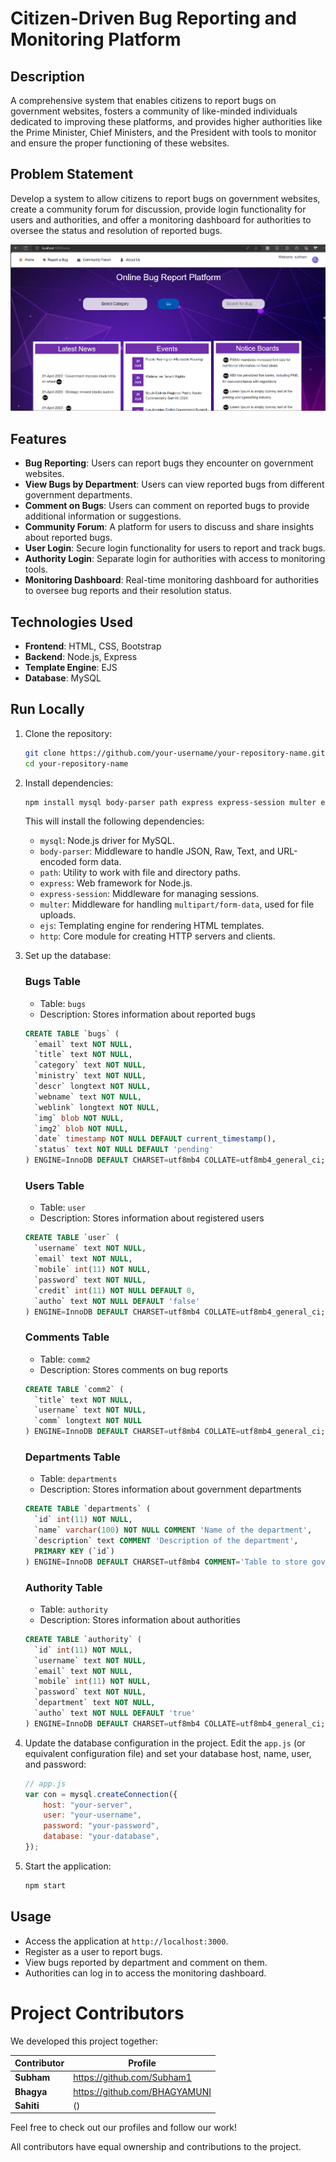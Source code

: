 # Citizen-Driven Bug Reporting and Monitoring Platform

## Description
A comprehensive system that enables citizens to report bugs on government websites, fosters a community of like-minded individuals dedicated to improving these platforms, and provides higher authorities like the Prime Minister, Chief Ministers, and the President with tools to monitor and ensure the proper functioning of these websites.

## Problem Statement
Develop a system to allow citizens to report bugs on government websites, create a community forum for discussion, provide login functionality for users and authorities, and offer a monitoring dashboard for authorities to oversee the status and resolution of reported bugs.

![Home Page](home.png)

## Features
- **Bug Reporting**: Users can report bugs they encounter on government websites.
- **View Bugs by Department**: Users can view reported bugs from different government departments.
- **Comment on Bugs**: Users can comment on reported bugs to provide additional information or suggestions.
- **Community Forum**: A platform for users to discuss and share insights about reported bugs.
- **User Login**: Secure login functionality for users to report and track bugs.
- **Authority Login**: Separate login for authorities with access to monitoring tools.
- **Monitoring Dashboard**: Real-time monitoring dashboard for authorities to oversee bug reports and their resolution status.

## Technologies Used
- **Frontend**: HTML, CSS, Bootstrap
- **Backend**: Node.js, Express
- **Template Engine**: EJS
- **Database**: MySQL

## Run Locally
1. Clone the repository:
    ```bash
    git clone https://github.com/your-username/your-repository-name.git
    cd your-repository-name
    ```

2. Install dependencies:
    ```bash
    npm install mysql body-parser path express express-session multer ejs http
    ```

    This will install the following dependencies:
    - `mysql`: Node.js driver for MySQL.
    - `body-parser`: Middleware to handle JSON, Raw, Text, and URL-encoded form data.
    - `path`: Utility to work with file and directory paths.
    - `express`: Web framework for Node.js.
    - `express-session`: Middleware for managing sessions.
    - `multer`: Middleware for handling `multipart/form-data`, used for file uploads.
    - `ejs`: Templating engine for rendering HTML templates.
    - `http`: Core module for creating HTTP servers and clients.

3. Set up the database:

    ### Bugs Table
    - Table: `bugs`
    - Description: Stores information about reported bugs
    ```sql
    CREATE TABLE `bugs` (
      `email` text NOT NULL,
      `title` text NOT NULL,
      `category` text NOT NULL,
      `ministry` text NOT NULL,
      `descr` longtext NOT NULL,
      `webname` text NOT NULL,
      `weblink` longtext NOT NULL,
      `img` blob NOT NULL,
      `img2` blob NOT NULL,
      `date` timestamp NOT NULL DEFAULT current_timestamp(),
      `status` text NOT NULL DEFAULT 'pending'
    ) ENGINE=InnoDB DEFAULT CHARSET=utf8mb4 COLLATE=utf8mb4_general_ci;
    ```

    ### Users Table
    - Table: `user`
    - Description: Stores information about registered users
    ```sql
    CREATE TABLE `user` (
      `username` text NOT NULL,
      `email` text NOT NULL,
      `mobile` int(11) NOT NULL,
      `password` text NOT NULL,
      `credit` int(11) NOT NULL DEFAULT 0,
      `autho` text NOT NULL DEFAULT 'false'
    ) ENGINE=InnoDB DEFAULT CHARSET=utf8mb4 COLLATE=utf8mb4_general_ci;
    ```

    ### Comments Table
    - Table: `comm2`
    - Description: Stores comments on bug reports
    ```sql
    CREATE TABLE `comm2` (
      `title` text NOT NULL,
      `username` text NOT NULL,
      `comm` longtext NOT NULL
    ) ENGINE=InnoDB DEFAULT CHARSET=utf8mb4 COLLATE=utf8mb4_general_ci;
    ```

    ### Departments Table
    - Table: `departments`
    - Description: Stores information about government departments
    ```sql
    CREATE TABLE `departments` (
      `id` int(11) NOT NULL,
      `name` varchar(100) NOT NULL COMMENT 'Name of the department',
      `description` text COMMENT 'Description of the department',
      PRIMARY KEY (`id`)
    ) ENGINE=InnoDB DEFAULT CHARSET=utf8mb4 COMMENT='Table to store government departments';
    ```

    ### Authority Table
    - Table: `authority`
    - Description: Stores information about authorities
    ```sql
    CREATE TABLE `authority` (
      `id` int(11) NOT NULL,
      `username` text NOT NULL,
      `email` text NOT NULL,
      `mobile` int(11) NOT NULL,
      `password` text NOT NULL,
      `department` text NOT NULL,
      `autho` text NOT NULL DEFAULT 'true'
    ) ENGINE=InnoDB DEFAULT CHARSET=utf8mb4 COLLATE=utf8mb4_general_ci;
    ```

4. Update the database configuration in the project. Edit the `app.js` (or equivalent configuration file) and set your database host, name, user, and password:
    ```javascript
    // app.js
    var con = mysql.createConnection({
        host: "your-server",
        user: "your-username",
        password: "your-password",
        database: "your-database",
    });
    ```

5. Start the application:
    ```bash
    npm start
    ```

## Usage
- Access the application at `http://localhost:3000`.
- Register as a user to report bugs.
- View bugs reported by department and comment on them.
- Authorities can log in to access the monitoring dashboard.

# Project Contributors

We developed this project together:

| Contributor | Profile |
|-------------|---------|
|**Subham** |https://github.com/Subham1 |
| **Bhagya** | https://github.com/BHAGYAMUNI |
|  **Sahiti** | () |

Feel free to check out our profiles and follow our work!


All contributors have equal ownership and contributions to the project.
